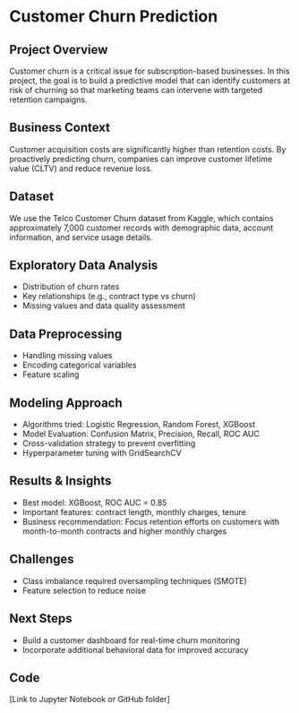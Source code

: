  # Customer Churn Prediction

## Project Overview  
Customer churn is a critical issue for subscription-based businesses. In this project, the goal is to build a predictive model that can identify customers at risk of churning so that marketing teams can intervene with targeted retention campaigns.

## Business Context  
Customer acquisition costs are significantly higher than retention costs. By proactively predicting churn, companies can improve customer lifetime value (CLTV) and reduce revenue loss.

## Dataset  
We use the Telco Customer Churn dataset from Kaggle, which contains approximately 7,000 customer records with demographic data, account information, and service usage details.

## Exploratory Data Analysis  
- Distribution of churn rates  
- Key relationships (e.g., contract type vs churn)  
- Missing values and data quality assessment

## Data Preprocessing  
- Handling missing values  
- Encoding categorical variables  
- Feature scaling

## Modeling Approach  
- Algorithms tried: Logistic Regression, Random Forest, XGBoost  
- Model Evaluation: Confusion Matrix, Precision, Recall, ROC AUC  
- Cross-validation strategy to prevent overfitting  
- Hyperparameter tuning with GridSearchCV

## Results & Insights  
- Best model: XGBoost, ROC AUC = 0.85  
- Important features: contract length, monthly charges, tenure  
- Business recommendation: Focus retention efforts on customers with month-to-month contracts and higher monthly charges

## Challenges  
- Class imbalance required oversampling techniques (SMOTE)  
- Feature selection to reduce noise

## Next Steps  
- Build a customer dashboard for real-time churn monitoring  
- Incorporate additional behavioral data for improved accuracy

## Code  
[Link to Jupyter Notebook or GitHub folder]
